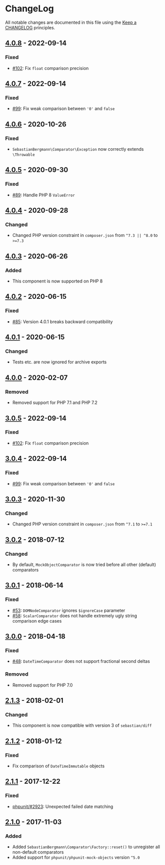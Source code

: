 # ChangeLog

All notable changes are documented in this file using the [Keep a CHANGELOG](http://keepachangelog.com/) principles.

## [4.0.8] - 2022-09-14

### Fixed

* [#102](https://github.com/sebastianbergmann/comparator/pull/102): Fix `float` comparison precision

## [4.0.7] - 2022-09-14

### Fixed

* [#99](https://github.com/sebastianbergmann/comparator/pull/99): Fix weak comparison between `'0'` and `false`

## [4.0.6] - 2020-10-26

### Fixed

* `SebastianBergmann\Comparator\Exception` now correctly extends `\Throwable`

## [4.0.5] - 2020-09-30

### Fixed

* [#89](https://github.com/sebastianbergmann/comparator/pull/89): Handle PHP 8 `ValueError`

## [4.0.4] - 2020-09-28

### Changed

* Changed PHP version constraint in `composer.json` from `^7.3 || ^8.0` to `>=7.3`

## [4.0.3] - 2020-06-26

### Added

* This component is now supported on PHP 8

## [4.0.2] - 2020-06-15

### Fixed

* [#85](https://github.com/sebastianbergmann/comparator/issues/85): Version 4.0.1 breaks backward compatibility

## [4.0.1] - 2020-06-15

### Changed

* Tests etc. are now ignored for archive exports

## [4.0.0] - 2020-02-07

### Removed

* Removed support for PHP 7.1 and PHP 7.2

## [3.0.5] - 2022-09-14

### Fixed

* [#102](https://github.com/sebastianbergmann/comparator/pull/102): Fix `float` comparison precision

## [3.0.4] - 2022-09-14

### Fixed

* [#99](https://github.com/sebastianbergmann/comparator/pull/99): Fix weak comparison between `'0'` and `false`

## [3.0.3] - 2020-11-30

### Changed

* Changed PHP version constraint in `composer.json` from `^7.1` to `>=7.1`

## [3.0.2] - 2018-07-12

### Changed

* By default, `MockObjectComparator` is now tried before all other (default) comparators

## [3.0.1] - 2018-06-14

### Fixed

* [#53](https://github.com/sebastianbergmann/comparator/pull/53): `DOMNodeComparator` ignores `$ignoreCase` parameter
* [#58](https://github.com/sebastianbergmann/comparator/pull/58): `ScalarComparator` does not handle extremely ugly
  string comparison edge cases

## [3.0.0] - 2018-04-18

### Fixed

* [#48](https://github.com/sebastianbergmann/comparator/issues/48): `DateTimeComparator` does not support fractional
  second deltas

### Removed

* Removed support for PHP 7.0

## [2.1.3] - 2018-02-01

### Changed

* This component is now compatible with version 3 of `sebastian/diff`

## [2.1.2] - 2018-01-12

### Fixed

* Fix comparison of `DateTimeImmutable` objects

## [2.1.1] - 2017-12-22

### Fixed

* [phpunit/#2923](https://github.com/sebastianbergmann/phpunit/issues/2923): Unexpected failed date matching

## [2.1.0] - 2017-11-03

### Added

* Added `SebastianBergmann\Comparator\Factory::reset()` to unregister all non-default comparators
* Added support for `phpunit/phpunit-mock-objects` version `^5.0`

[4.0.8]: https://github.com/sebastianbergmann/comparator/compare/4.0.7...4.0.8

[4.0.7]: https://github.com/sebastianbergmann/comparator/compare/4.0.6...4.0.7

[4.0.6]: https://github.com/sebastianbergmann/comparator/compare/4.0.5...4.0.6

[4.0.5]: https://github.com/sebastianbergmann/comparator/compare/4.0.4...4.0.5

[4.0.4]: https://github.com/sebastianbergmann/comparator/compare/4.0.3...4.0.4

[4.0.3]: https://github.com/sebastianbergmann/comparator/compare/4.0.2...4.0.3

[4.0.2]: https://github.com/sebastianbergmann/comparator/compare/4.0.1...4.0.2

[4.0.1]: https://github.com/sebastianbergmann/comparator/compare/4.0.0...4.0.1

[4.0.0]: https://github.com/sebastianbergmann/comparator/compare/3.0.5...4.0.0

[3.0.5]: https://github.com/sebastianbergmann/comparator/compare/3.0.4...3.0.5

[3.0.4]: https://github.com/sebastianbergmann/comparator/compare/3.0.3...3.0.4

[3.0.3]: https://github.com/sebastianbergmann/comparator/compare/3.0.2...3.0.3

[3.0.2]: https://github.com/sebastianbergmann/comparator/compare/3.0.1...3.0.2

[3.0.1]: https://github.com/sebastianbergmann/comparator/compare/3.0.0...3.0.1

[3.0.0]: https://github.com/sebastianbergmann/comparator/compare/2.1.3...3.0.0

[2.1.3]: https://github.com/sebastianbergmann/comparator/compare/2.1.2...2.1.3

[2.1.2]: https://github.com/sebastianbergmann/comparator/compare/2.1.1...2.1.2

[2.1.1]: https://github.com/sebastianbergmann/comparator/compare/2.1.0...2.1.1

[2.1.0]: https://github.com/sebastianbergmann/comparator/compare/2.0.2...2.1.0
